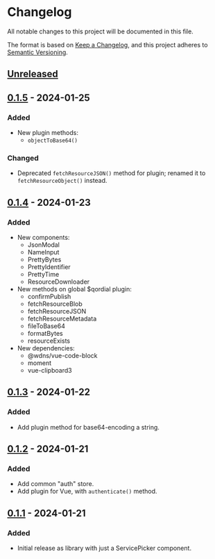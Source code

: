 # Changelog

All notable changes to this project will be documented in this file.

The format is based on [Keep a Changelog](https://keepachangelog.com/en/1.1.0/),
and this project adheres to [Semantic Versioning](https://semver.org/spec/v2.0.0.html).

## [Unreleased]

## [0.1.5] - 2024-01-25

### Added

- New plugin methods:
  - `objectToBase64()`

### Changed

- Deprecated `fetchResourceJSON()` method for plugin; renamed it to
  `fetchResourceObject()` instead.

## [0.1.4] - 2024-01-23

### Added

- New components:
  - JsonModal
  - NameInput
  - PrettyBytes
  - PrettyIdentifier
  - PrettyTime
  - ResourceDownloader
- New methods on global $qordial plugin:
  - confirmPublish
  - fetchResourceBlob
  - fetchResourceJSON
  - fetchResourceMetadata
  - fileToBase64
  - formatBytes
  - resourceExists
- New dependencies:
  - @wdns/vue-code-block
  - moment
  - vue-clipboard3

## [0.1.3] - 2024-01-22

### Added

- Add plugin method for base64-encoding a string.

## [0.1.2] - 2024-01-21

### Added

- Add common "auth" store.
- Add plugin for Vue, with `authenticate()` method.

## [0.1.1] - 2024-01-21

### Added

- Initial release as library with just a ServicePicker component.

[unreleased]: https://github.com/lgedgar/qordial/compare/v0.1.5...HEAD
[0.1.5]: https://github.com/lgedgar/qordial/compare/v0.1.5...v0.1.4
[0.1.4]: https://github.com/lgedgar/qordial/compare/v0.1.4...v0.1.3
[0.1.3]: https://github.com/lgedgar/qordial/compare/v0.1.3...v0.1.2
[0.1.2]: https://github.com/lgedgar/qordial/compare/v0.1.2...v0.1.1
[0.1.1]: https://github.com/lgedgar/qordial/releases/tag/v0.1.1
